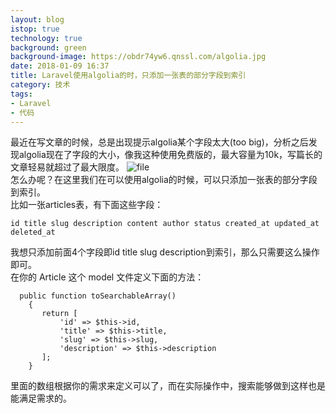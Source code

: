 ```yaml
---
layout: blog
istop: true
technology: true
background: green
background-image: https://obdr74yw6.qnssl.com/algolia.jpg
date: 2018-01-09 16:37
title: Laravel使用algolia的时，只添加一张表的部分字段到索引
category: 技术
tags:
- Laravel
- 代码
---
```


最近在写文章的时候，总是出现提示algolia某个字段太大(too big)，分析之后发现algolia现在了字段的大小，像我这种使用免费版的，最大容量为10k，写篇长的文章轻易就超过了最大限度。 
![file](https://obdr74yw6.qnssl.com/image/77u25y8SjL3A6rO4TmdFlaa6PHEJI0FYQGy9vY7w.jpeg)  
怎么办呢？在这里我们在可以使用algolia的时候，可以只添加一张表的部分字段到索引。  
比如一张articles表，有下面这些字段：  
```
id title slug description content author status created_at updated_at deleted_at
```
我想只添加前面4个字段即id title slug description到索引，那么只需要这么操作即可。  
在你的 Article 这个 model 文件定义下面的方法：  
```
  public function toSearchableArray()
    {
       return [
           'id' => $this->id,
           'title' => $this->title,
           'slug' => $this->slug,
           'description' => $this->description
       ];
    }
```
里面的数组根据你的需求来定义可以了，而在实际操作中，搜索能够做到这样也是能满足需求的。